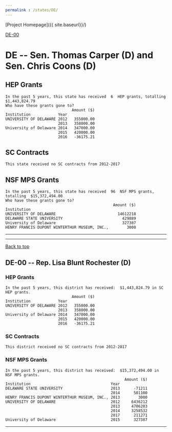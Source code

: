 ```yaml
---
permalink : /states/DE/
---
```

<a name="top"></a>
[Project Homepage]({{ site.baseurl}}/)


[DE-00](#DE-00)  

# DE -- Sen. Thomas Carper (D) and  Sen. Chris Coons (D)
## HEP Grants
```
In the past 5 years, this state has received  6  HEP grants, totalling  $1,443,824.79
Who have these grants gone to?
                             Amount ($)
Institution            Year            
UNIVERSITY OF DELAWARE 2012   355000.00
                       2013   358000.00
University of Delaware 2014   347000.00
                       2015   420000.00
                       2016   -36175.21
```
## SC Contracts
```
This state received no SC contracts from 2012-2017
```
## NSF MPS Grants
```
In the past 5 years, this state has received  96  NSF MPS grants, totalling  $15,372,494.00
Who have these grants gone to?
                                               Amount ($)
Institution                                              
UNIVERSITY OF DELAWARE                           14612218
DELAWARE STATE UNIVERSITY                          429889
University of Delaware                             327387
HENRY FRANCIS DUPONT WINTERTHUR MUSEUM, INC.,        3000
```
---
---
<a name="DE-00"></a>
[Back to top](#top)
## DE-00 -- Rep. Lisa Blunt Rochester (D)
### HEP Grants
```
In the past 5 years, this district has received:  $1,443,824.79 in SC HEP grants.
                             Amount ($)
Institution            Year            
UNIVERSITY OF DELAWARE 2012   355000.00
                       2013   358000.00
University of Delaware 2014   347000.00
                       2015   420000.00
                       2016   -36175.21
```
### SC Contracts
```
This district received no SC contracts from 2012-2017
```
### NSF MPS Grants
```
In the past 5 years, this district has received:  $15,372,494.00 in NSF MPS grants.
                                                    Amount ($)
Institution                                   Year            
DELAWARE STATE UNIVERSITY                     2013      -71211
                                              2014      501100
HENRY FRANCIS DUPONT WINTERTHUR MUSEUM, INC., 2013        3000
UNIVERSITY OF DELAWARE                        2012     6436212
                                              2013     4706203
                                              2014     3258532
                                              2017      211271
University of Delaware                        2015      327387
```
---
